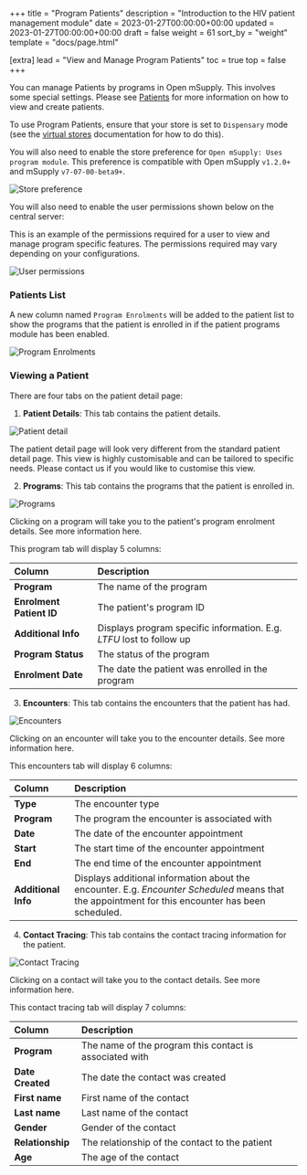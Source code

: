 +++
title = "Program Patients"
description = "Introduction to the HIV patient management module"
date = 2023-01-27T00:00:00+00:00
updated = 2023-01-27T00:00:00+00:00
draft = false
weight = 61
sort_by = "weight"
template = "docs/page.html"

[extra]
lead = "View and Manage Program Patients"
toc = true
top = false
+++

You can manage Patients by programs in Open mSupply. This involves some special settings. Please see [Patients](/docs/dispensary/patients) for more information on how to view and create patients.

To use Program Patients, ensure that your store is set to `Dispensary` mode (see the [virtual stores](https://docs.msupply.org.nz/other_stuff:virtual_stores#store_type) documentation for how to do this).

You will also need to enable the store preference for `Open mSupply: Uses program module`.
This preference is compatible with Open mSupply `v1.2.0+` and mSupply `v7-07-00-beta9+`.

![Store preference](/docs/programs/images/program_pref.png)

You will also need to enable the user permissions shown below on the central server:

<div class="note">This is an example of the permissions required for a user to view and manage program specific features. The permissions required may vary depending on your configurations.</div>

![User permissions](/docs/programs/images/program_user_permissions.png)


### Patients List

A new column named `Program Enrolments` will be added to the patient list to show the programs that the patient is enrolled in if the patient programs module has been enabled. 

![Program Enrolments](/docs/programs/images/patient_enrolment_column.png)

### Viewing a Patient

There are four tabs on the patient detail page:

1. **Patient Details**: This tab contains the patient details.

![Patient detail](/docs/programs/images/patient_detail_view.gif)

The patient detail page will look very different from the standard patient detail page. This view is highly customisable and can be tailored to specific needs. Please contact us if you would like to customise this view.

2. **Programs**: This tab contains the programs that the patient is enrolled in.

![Programs](/docs/programs/images/patient_program_tab.png)

Clicking on a program will take you to the patient's program enrolment details. See more information here.

This program tab will display 5 columns: 

| Column      | Description                         |
| :---------- | :---------------------------------- |
| **Program**    | The name of the program                |
| **Enrolment Patient ID**  | The patient's program ID  |
| **Additional Info**  | Displays program specific information. E.g. _LTFU_ lost to follow up |
| **Program Status**  | The status of the program  |
| **Enrolment Date** | The date the patient was enrolled in the program |

3. **Encounters**: This tab contains the encounters that the patient has had.

![Encounters](/docs/programs/images/patient_encounter_tab.png)

Clicking on an encounter will take you to the encounter details. See more information here.

This encounters tab will display 6 columns:

| Column      | Description                         |
| :---------- | :---------------------------------- |
| **Type**    | The encounter type                |
| **Program** | The program the encounter is associated with  |
| **Date**  | The date of the encounter appointment |
| **Start** | The start time of the encounter appointment  |
| **End** | The end time of the encounter appointment |
| **Additional Info** | Displays additional information about the encounter. E.g. _Encounter Scheduled_ means that the appointment for this encounter has been scheduled. |


4. **Contact Tracing**: This tab contains the contact tracing information for the patient.

![Contact Tracing](/docs/programs/images/patient_contact_tracing_tab.png)

Clicking on a contact will take you to the contact details. See more information here.

This contact tracing tab will display 7 columns:

| Column      | Description                         |
| :---------- | :---------------------------------- |
| **Program**    | The name of the program this contact is associated with               |
| **Date Created**  | The date the contact was created  |
| **First name**  | First name of the contact  |
| **Last name**  | Last name of the contact  |
| **Gender** | Gender of the contact | 
| **Relationship** | The relationship of the contact to the patient  |
| **Age** | The age of the contact  |